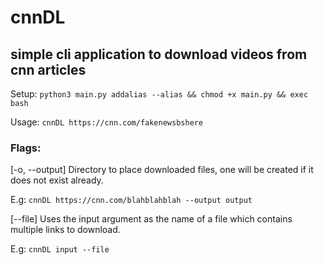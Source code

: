 # cnnDL
## simple cli application to download videos from cnn articles

Setup: `python3 main.py addalias --alias && chmod +x main.py && exec bash`

Usage: `cnnDL https://cnn.com/fakenewsbshere`

### Flags: 
[-o, --output] Directory to place downloaded files, one will be created if it does not exist already.

E.g: `cnnDL https://cnn.com/blahblahblah --output output`

[--file] Uses the input argument as the name of a file which contains multiple links to download.

E.g: `cnnDL input --file`

